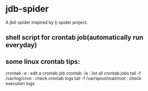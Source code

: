 # jdb-spider
A jbd-spider inspired by lj-spider project.

## shell script for crontab job(automatically run everyday)
## some linux crontab tips:
crontab -e : edit a crontab job
crontab -ls : list all crontab jobs
tail -f /var/log/cron : check crontab logs
tail -f /var/spool/mail/root : check execution logs